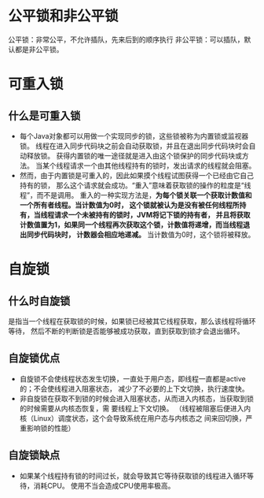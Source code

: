 # 公平锁和非公平锁
公平锁：非常公平，不允许插队，先来后到的顺序执行
非公平锁：可以插队，默认都是非公平锁。

# 可重入锁
## 什么是可重入锁
* 每个Java对象都可以用做一个实现同步的锁，这些锁被称为内置锁或监视器锁。
线程在进入同步代码块之前会自动获取锁，并且在退出同步代码块时会自动释放锁。
获得内置锁的唯一途径就是进入由这个锁保护的同步代码块或方法。
当某个线程请求一个由其他线程持有的锁时，发出请求的线程就会阻塞。
* 然而，由于内置锁是可重入的，因此如果摸个线程试图获得一个已经由它自己持有的锁，
那么这个请求就会成功。“重入”意味着获取锁的操作的粒度是“线程”，而不是调用。
重入的一种实现方法是，**为每个锁关联一个获取计数值和一个所有者线程。当计数值为0时，
这个锁就被认为是没有被任何线程所持有，当线程请求一个未被持有的锁时，JVM将记下锁的持有者，
并且将获取计数值置为1，如果同一个线程再次获取这个锁，计数值将递增，而当线程退出同步代码块时，
计数器会相应地递减。**
当计数值为0时，这个锁将被释放。

# 自旋锁
## 什么时自旋锁
是指当一个线程在获取锁的时候，如果锁已经被其它线程获取，那么该线程将循环等待，
然后不断的判断锁是否能够被成功获取，直到获取到锁才会退出循环。

## 自旋锁优点
* 自旋锁不会使线程状态发生切换，一直处于用户态，即线程一直都是active的；不会使线程进入阻塞状态，
减少了不必要的上下文切换，执行速度快。
* 非自旋锁在获取不到锁的时候会进入阻塞状态，从而进入内核态，当获取到锁的时候需要从内核态恢复，需
要线程上下文切换。 （线程被阻塞后便进入内核（Linux）调度状态，这个会导致系统在用户态与内核态之
间来回切换，严重影响锁的性能）

## 自旋锁缺点
* 如果某个线程持有锁的时间过长，就会导致其它等待获取锁的线程进入循环等待，消耗CPU。
使用不当会造成CPU使用率极高。
